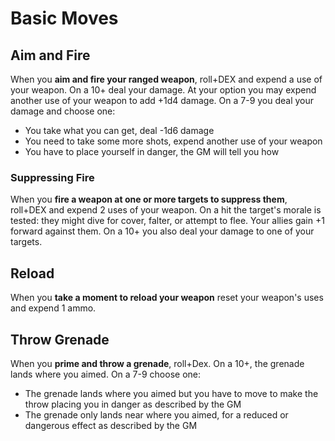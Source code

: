 # Basic Moves

## Aim and Fire
When you **aim and fire your ranged weapon**, roll+DEX and expend a use of your weapon. On a 10+ deal your damage. At your option you may expend another use of your weapon to add +1d4 damage. On a 7-9 you deal your damage and choose one:

  - You take what you can get, deal -1d6 damage
  - You need to take some more shots, expend another use of your weapon
  - You have to place yourself in danger, the GM will tell you how

 
### Suppressing Fire
When you **fire a weapon at one or more targets to suppress them**, roll+DEX and expend 2 uses of your weapon. On a hit the target's morale is tested: they might dive for cover, falter, or attempt to flee. Your allies gain +1 forward against them. On a 10+ you also deal your damage to one of your targets.

## Reload
When you **take a moment to reload your weapon** reset your weapon's uses and expend 1 ammo.

## Throw Grenade
When you **prime and throw a grenade**, roll+Dex. On a 10+, the grenade lands where you aimed. On a 7-9 choose one:

  - The grenade lands where you aimed but you have to move to make the throw placing you in danger as described by the GM
  - The grenade only lands near where you aimed, for a reduced or dangerous effect as described by the GM